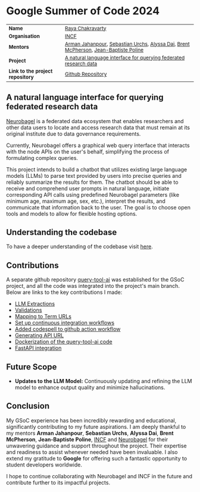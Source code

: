 # Google Summer of Code 2024

<table style="font-size:0.95em; width:100%; border:none;">
    <tr>
        <td style="width:30%;"><strong>Name</strong></td>
        <td><a href="https://github.com/Raya679">Raya Chakravarty</a></td>
    </tr>
    <tr>
        <td><strong>Organisation</strong></td>
        <td><a href="https://www.incf.org/">INCF</a></td>
    </tr>
    <tr>
        <td><strong>Mentors</strong></td>
        <td>
            <a href="https://github.com/rmanaem">Arman Jahanpour</a>, 
            <a href="https://github.com/surchs">Sebastian Urchs</a>, 
            <a href="https://github.com/alyssadai">Alyssa Dai</a>, 
            <a href="mailto:bcmcpher@gmail.com">Brent McPherson</a>, 
            <a href="https://github.com/jbpoline">Jean-Baptiste Poline</a>
        </td>
    </tr>
    <tr>
        <td><strong>Project</strong></td>
        <td><a href="https://summerofcode.withgoogle.com/programs/2024/projects/W7ATppvz">A natural language interface for querying federated research data</a></td>
    </tr>
    <tr>
        <td><strong>Link to the project repository</strong></td>
        <td><a href="https://github.com/neurobagel/query-tool-ai">Github Repository</a></td>
    </tr>
</table>



## A natural language interface for querying federated research data 

[Neurobagel](https://www.neurobagel.org/) is a federated data ecosystem that enables researchers and other data users to locate and access research data that must remain at its original institute due to data governance requirements.

Currently, Neurobagel offers a graphical web query interface that interacts with the node APIs on the user's behalf, simplifying the process of formulating complex queries.

This project intends to build a chatbot that utilizes existing large language models (LLMs) to parse text provided by users into precise queries and reliably summarize the results for them. The chatbot should be able to receive and comprehend user prompts in natural language, initiate corresponding API calls using predefined Neurobagel parameters (like minimum age, maximum age, sex, etc.), interpret the results, and communicate that information back to the user. The goal is to choose open tools and models to allow for flexible hosting options.

## Understanding the codebase
To have a deeper understanding of the codebase visit [here](https://raya679.github.io/gsoc/codebase/).

## Contributions

A separate github repository [query-tool-ai](https://github.com/neurobagel/query-tool-ai) was established for the GSoC project, and all the code  was integrated into the project's main branch. Below are links to the key contributions I made:

- [LLM Extractions](https://github.com/neurobagel/query-tool-ai/pull/15)
- [Validations](https://github.com/neurobagel/query-tool-ai/pull/18)
- [Mapping to Term URLs](https://github.com/neurobagel/query-tool-ai/pull/20)
- [Set up continuous integration workflows](https://github.com/neurobagel/query-tool-ai/pull/22)
- [Added codespell to github action workflow](https://github.com/neurobagel/query-tool-ai/pull/34)
- [Generating API URL](https://github.com/neurobagel/query-tool-ai/pull/24)
- [Dockerization of the query-tool-ai code](https://github.com/neurobagel/query-tool-ai/pull/28)
- [FastAPI integration](https://github.com/neurobagel/query-tool-ai/pull/31)


## Future Scope 
- **Updates to the LLM Model:** Continuously updating and refining the LLM model to enhance output quality and minimize hallucinations.

## Conclusion

My GSoC experience has been incredibly rewarding and educational, significantly contributing to my future aspirations. I am deeply thankful to my mentors **Arman Jahanpour**, **Sebastian Urchs**, **Alyssa Dai**, **Brent McPherson**, **Jean-Baptiste Poline**, [INCF](https://www.incf.org/) and [Neurobagel](https://neurobagel.org/) for their unwavering guidance and support throughout the project. Their expertise and readiness to assist whenever needed have been invaluable. I also extend my gratitude to **Google** for offering such a fantastic opportunity to student developers worldwide.

I hope to continue collaborating with Neurobagel and INCF in the future and contribute further to its impactful projects.


                         